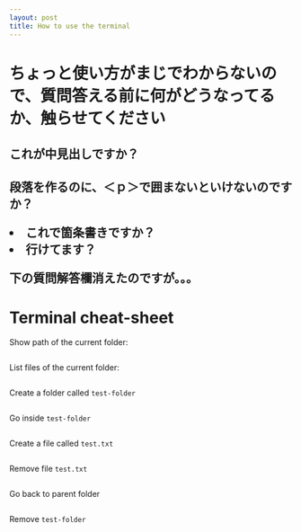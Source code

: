 ```yaml
---
layout: post
title: How to use the terminal
---
```


<p><h1>ちょっと使い方がまじでわからないので、質問答える前に何がどうなってるか、触らせてください</h1></p>

<h2>これが中見出しですか？<h2>

<p>段落を作るのに、＜ｐ＞で囲まないといけないのですか？</p>

<u1>
  <li>これで箇条書きですか？</li>
  <li>行けてます？</li>
</u1>

下の質問解答欄消えたのですが。。。

# Terminal cheat-sheet

Show path of the current folder:
```

```

List files of the current folder:
```

```

Create a folder called `test-folder`
```

```

Go inside `test-folder`
```

```

Create a file called `test.txt`
```

```

Remove file `test.txt`
```

```

Go back to parent folder
```

```

Remove `test-folder`
```

```

